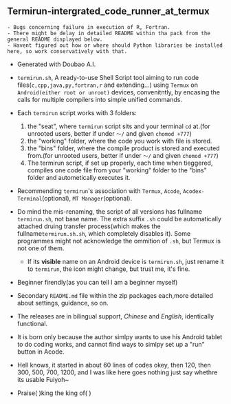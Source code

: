 ## Termirun-intergrated_code_runner_at_termux
```
- Bugs concerning failure in execution of R, Fortran.
- There might be delay in detailed README within tha pack from the general README displayed below.
- Havent figured out how or where should Python libraries be installed here, so work conservatively with that.
```

- Generated with Doubao A.I.

- `termirun.sh`, A ready-to-use Shell Script tool aiming to run code files(`c,cpp,java,py,fortran,r` and extending...) using `Termux` on `Android(either root or unroot)` devices, convenitntly, by encasing the calls for multiple compilers into simple unified commands.

- Each `termirun` script works with 3 folders:  
  1. the "seat", where `termirun` script sits and your terminal `cd` at.(for unrooted users, better if under `～/` and given `chomod +777`)
  2. the "working" folder, where the code you work with file is stored.
  3. the "bins" folder, where the compile product is stored and executed from.(for unrooted users, better if under `～/` and given `chomod +777`)
  4. The termirun script, if set up properly, each time when tieggered, compiles one code file from your "working" folder to the "bins" folder and autometically executes it.

- Recommending `termirun`'s association with `Termux`, `Acode`, `Acodex-Terminal`(optional), `MT Manager`(optional).

- Do mind the mis-renaming, the script of all versions has fullname `termirun.sh`, not base name. The extra suffix `.sh` could be automatically attached druing transfer process(which makes the fullname`termirun.sh.sh`, which completely disables it). Some programmes might not acknowledge the ommition of `.sh`, but Termux is not one of them.
  - If its **visible** name on an Android device is `termirun.sh`, just rename it to `termirun`, the icon might change, but trust me, it's fine.

- Beginner firendly(as you can tell I am a beginner myself)

- Secondary `README.md` file within the zip packages each,more detailed about settings, guidance, so on.
  
- The releases are in bilingual support, *Chinese* and *English*, identically functional.

- It is born only because the author simlpy wants to use his Android tablet to do coding works, and cannot find ways to simlpy set up a "run" button in Acode.

- Hell knows, it started in about 60 lines of codes okey, then 120, then 300, 500, 700, 1200, and I was like here goes nothing just say whethre its usable Fuiyoh~

- Praise( )king the king of( )
